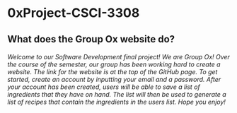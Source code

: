 # 0xProject-CSCI-3308
## What does the Group Ox website do?
###### Welcome to our Software Development final project! We are Group Ox! Over the course of the semester, our group has been working hard to create a website. The link for the website is at the top of the GitHub page. To get started, create an account by inputting your email and a password. After your account has been created, users will be able to save a list of ingredients that they have on hand. The list will then be used to generate a list of recipes that contain the ingredients in the users list. Hope you enjoy!
